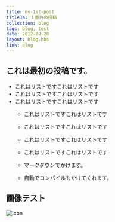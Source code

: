 ```yaml
---
title: my-1st-post
titleJa: １番目の投稿
collection: blog
tags: blog, test
date: 2012-08-20
layout: blog.hbs
link: blog
---
```


## これは最初の投稿です。

* これはリストですこれはリストです
* これはリストですこれはリストです
* これはリストですこれはリストです
    * これはリストですこれはリストです
    * これはリストですこれはリストです
    * これはリストですこれはリストです
    * これはリストですこれはリストです

    * マークダウンでかけます。
    * 自動でコンパイルもかけてくれます。

## 画像テスト
![icon](/assets/icon.png)
